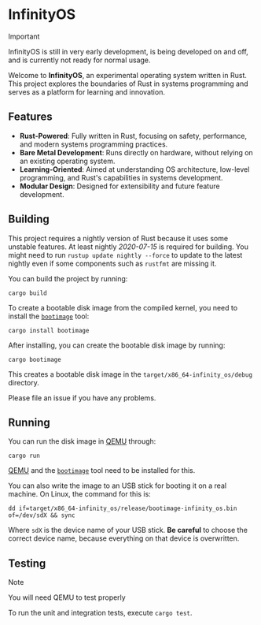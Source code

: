 # **InfinityOS**

>[!IMPORTANT]
>InfinityOS is still in very early development, is being developed on and off, and is currently not ready for normal usage.

Welcome to **InfinityOS**, an experimental operating system written in Rust. This project explores the boundaries of Rust in systems programming and serves as a platform for learning and innovation.

## **Features**
- **Rust-Powered**: Fully written in Rust, focusing on safety, performance, and modern systems programming practices.
- **Bare Metal Development**: Runs directly on hardware, without relying on an existing operating system.
- **Learning-Oriented**: Aimed at understanding OS architecture, low-level programming, and Rust's capabilities in systems development.
- **Modular Design**: Designed for extensibility and future feature development.

## Building

This project requires a nightly version of Rust because it uses some unstable features. At least nightly _2020-07-15_ is required for building. You might need to run `rustup update nightly --force` to update to the latest nightly even if some components such as `rustfmt` are missing it.

You can build the project by running:

```
cargo build
```

To create a bootable disk image from the compiled kernel, you need to install the [`bootimage`] tool:

[`bootimage`]: https://github.com/rust-osdev/bootimage

```
cargo install bootimage
```

After installing, you can create the bootable disk image by running:

```
cargo bootimage
```

This creates a bootable disk image in the `target/x86_64-infinity_os/debug` directory.

Please file an issue if you have any problems.

## Running

You can run the disk image in [QEMU] through:

[QEMU]: https://www.qemu.org/

```
cargo run
```

[QEMU] and the [`bootimage`] tool need to be installed for this.

You can also write the image to an USB stick for booting it on a real machine. On Linux, the command for this is:

```
dd if=target/x86_64-infinity_os/release/bootimage-infinity_os.bin of=/dev/sdX && sync
```

Where `sdX` is the device name of your USB stick. **Be careful** to choose the correct device name, because everything on that device is overwritten.

## Testing

>[!NOTE]
>You will need QEMU to test properly

To run the unit and integration tests, execute `cargo test`.
